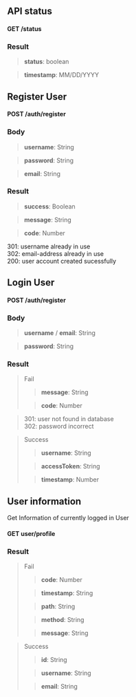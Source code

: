 ## API status

#### GET /status

### Result
> **status**: boolean

> **timestamp**: MM/DD/YYYY

## Register User

#### POST /auth/register 

### Body
> **username**: String

> **password**: String

> **email**: String

### Result
> **success**: Boolean

> **message**: String

> **code**: Number

301: username already in use  
302: email-address already in use  
200: user account created sucessfully

## Login User

#### POST /auth/register

### Body
> **username** / **email**: String

> **password**: String

### Result

> Fail
>> **message**: String 
> 
>> **code**: Number

> 301: user not found in database  
> 302: password incorrect

> Success
>> **username**: String
>
>> **accessToken**: String
>
>> **timestamp**: Number


## User information
Get Information of currently logged in User

#### GET user/profile

### Result
> Fail
>> **code**: Number
>
>> **timestamp**: String
>
>> **path**: String
>
>> **method**: String
>
>> **message**: String


> Success
>> **id**: String
>
>> **username**: String
>
>> **email**: String

